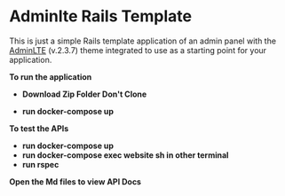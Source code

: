 Adminlte Rails Template
=======================

This is just a simple Rails template application of an admin panel with the [AdminLTE](https://almsaeedstudio.com/) (v.2.3.7) theme integrated to use as a starting point for your application.

**To run the application**
  <br />

*  **Download Zip Folder Don't Clone** 

*  **run docker-compose up** 

**To test the APIs**
  <br />
  
*  **run docker-compose up** 
    <br />
*  **run docker-compose exec website sh in other terminal** 
    <br />
*  **run rspec** 


 **Open the Md files to view API Docs**
    
